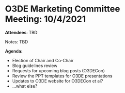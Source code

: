# O3DE Marketing Committee Meeting: 10/4/2021

**Attendees**: TBD

Notes: TBD

**Agenda:**

* Election of Chair and Co-Chair
* Blog guidelines review
* Requests for upcoming blog posts (O3DECon)
* Review the PPT templates for O3DE presentations
* Updates to O3DE website for O3DECon et al?
* ...what else?
